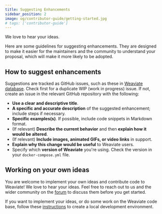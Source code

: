 ```yaml
---
title: Suggesting Enhancements
sidebar_position: 2
image: og/contributor-guide/getting-started.jpg
# tags: ['contributor-guide']
---
```

We love to hear your ideas.

Here are some guidelines for suggesting enhancements. They are designed to make it easier for the maintainers and the community to understand your proposal, which will make it more likely to be adopted.

## How to suggest enhancements

Suggestions are tracked as GitHub issues, such as these in [Weaviate database](https://github.com/weaviate/weaviate/issues). Check first for a duplicate WIP (work in progress) issue. If not, create an issue in the relevant GitHub repository with the following:

* **Use a clear and descriptive title**.
* **A specific and accurate description** of the suggested enhancement; include steps if necessary.
* **Specific examples(s)**. If possible, include code snippets in Markdown format.
* (If relevant) **Describe the current behavior** and then **explain how it would be altered**.
* (If relevant) **Include images, animated GIFs, or video links** in support.
* **Explain why this change would be useful** to Weaviate users.
* Specify which **version of Weaviate** you're using. Check the version in your `docker-compose.yml` file.

## Working on your own ideas

You are welcome to implement your own ideas and contribute code to Weaviate! We love to hear your ideas. Feel free to reach out to us and the wider community on the [forum](https://forum.weaviate.io) to discuss them before you get started.

If you want to implement your ideas, or do some work on the Weaviate code base, follow these [instructions](../weaviate-core/setup.md) to create a local development environment.
